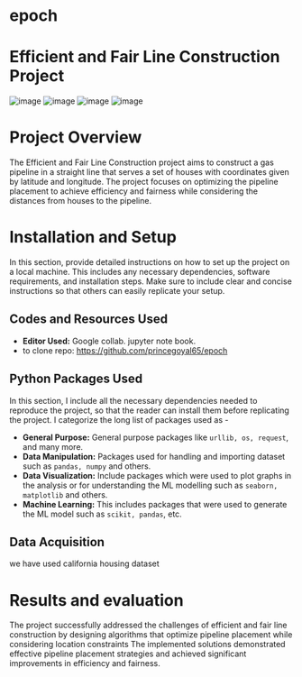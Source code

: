 # epoch

# Efficient and Fair Line Construction Project
![image](https://github.com/princegoyal65/epoch/assets/78958474/e47954d2-cac7-4573-bad6-69d66bd1e667)
![image](https://github.com/princegoyal65/epoch/assets/78958474/9618c563-8cc8-41dc-bead-1112d4988d68)
![image](https://github.com/princegoyal65/epoch/assets/78958474/83b9747e-c636-4924-8ceb-993d66744fd1)
![image](https://github.com/princegoyal65/epoch/assets/78958474/2bed35be-d6de-4228-b4f9-41c6d241f69c)



 

# Project Overview

The Efficient and Fair Line Construction project aims to construct a gas pipeline in a straight line that serves a set of 
houses with coordinates given by latitude and longitude. The project focuses on optimizing the pipeline placement to 
achieve efficiency and fairness while considering the distances from houses to the pipeline.


# Installation and Setup

In this section, provide detailed instructions on how to set up the project on a local machine. This includes any necessary dependencies, software requirements, and installation steps. Make sure to include clear and concise instructions so that others can easily replicate your setup.

## Codes and Resources Used

- **Editor Used:**  Google collab. jupyter note book.
-  to clone repo: https://github.com/princegoyal65/epoch

## Python Packages Used
In this section, I include all the necessary dependencies needed to reproduce the project, so that the reader can install them before replicating the project. I categorize the long list of packages used as - 
- **General Purpose:** General purpose packages like `urllib, os, request`, and many more.
- **Data Manipulation:** Packages used for handling and importing dataset such as `pandas, numpy` and others.
- **Data Visualization:** Include packages which were used to plot graphs in the analysis or for understanding the ML modelling such as `seaborn, matplotlib` and others.
- **Machine Learning:** This includes packages that were used to generate the ML model such as `scikit, pandas`, etc.


## Data Acquisition
we have used california housing dataset


# Results and evaluation
The project successfully addressed the challenges of efficient and fair line construction by designing algorithms that 
optimize pipeline placement while considering location constraints The implemented solutions demonstrated 
effective pipeline placement strategies and achieved significant improvements in efficiency and fairness.


